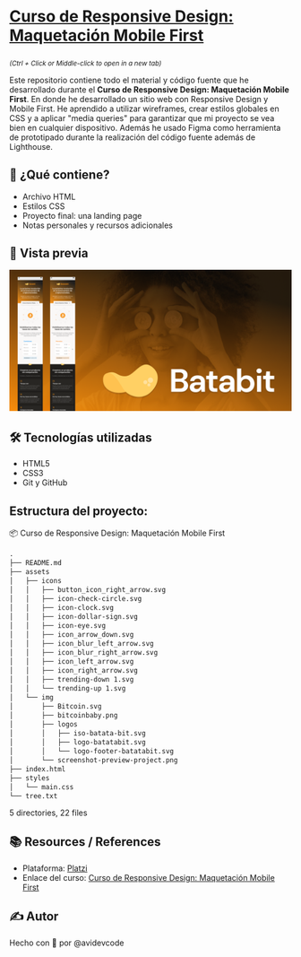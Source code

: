 # [Curso de Responsive Design: Maquetación Mobile First](https://platzi.com/cursos/mobile-first/) 

<sub>_(Ctrl + Click or Middle-click to open in a new tab)_</sub>

Este repositorio contiene todo el material y código fuente que he desarrollado durante el **Curso de Responsive Design: Maquetación Mobile First**. 
En donde he desarrollado un sitio web con Responsive Design y Mobile First. He aprendido a utilizar wireframes, crear estilos globales en CSS y a aplicar "media queries" para garantizar que mi proyecto se vea bien en cualquier dispositivo. Además he usado Figma como herramienta de prototipado durante la realización del código fuente además de Lighthouse.

## 🚀 ¿Qué contiene?
- Archivo HTML
- Estilos CSS
- Proyecto final: una landing page
- Notas personales y recursos adicionales

## 📸 Vista previa
![Captura del proyecto](./assets/img/screenshot-preview-project.png)

## 🛠️ Tecnologías utilizadas
- HTML5
- CSS3
- Git y GitHub

## Estructura del proyecto:
📦 Curso de Responsive Design: Maquetación Mobile First
```
.
├── README.md
├── assets
│   ├── icons
│   │   ├── button_icon_right_arrow.svg
│   │   ├── icon-check-circle.svg
│   │   ├── icon-clock.svg
│   │   ├── icon-dollar-sign.svg
│   │   ├── icon-eye.svg
│   │   ├── icon_arrow_down.svg
│   │   ├── icon_blur_left_arrow.svg
│   │   ├── icon_blur_right_arrow.svg
│   │   ├── icon_left_arrow.svg
│   │   ├── icon_right_arrow.svg
│   │   ├── trending-down 1.svg
│   │   └── trending-up 1.svg
│   └── img
│       ├── Bitcoin.svg
│       ├── bitcoinbaby.png
│       ├── logos
│       │   ├── iso-batata-bit.svg
│       │   ├── logo-batatabit.svg
│       │   └── logo-footer-batatabit.svg
│       └── screenshot-preview-project.png
├── index.html
├── styles
│   └── main.css
└── tree.txt
```
5 directories, 22 files


## 📚 Resources / References
- Plataforma: [Platzi](https://platzi.com)
- Enlace del curso: [Curso de Responsive Design: Maquetación Mobile First](https://platzi.com/cursos/mobile-first/)

## ✍️ Autor
Hecho con 💚 por @avidevcode
